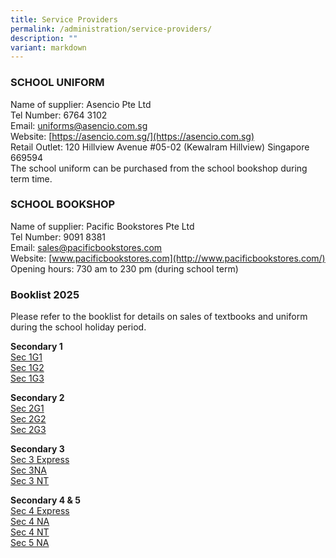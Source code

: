 ```yaml
---
title: Service Providers
permalink: /administration/service-providers/
description: ""
variant: markdown
---
```

### SCHOOL UNIFORM 
Name of supplier:  Asencio Pte Ltd<br> 
Tel Number: 6764 3102   <br>
Email:&nbsp;[uniforms@asencio.com.sg](mailto:uniforms@asencio.com.sg)  <br>
Website: [https://asencio.com.sg/](https://asencio.com.sg)  <br> 
Retail Outlet: 120 Hillview Avenue #05-02 (Kewalram Hillview) Singapore 669594<br>
The school uniform can be purchased from the school bookshop during term time.


### **SCHOOL BOOKSHOP**  

Name of supplier: Pacific Bookstores Pte Ltd <br>
Tel Number: 9091 8381 <br>
Email:&nbsp;[sales@pacificbookstores.com](mailto:sales@pacificbookstores.com) <br>
Website:&nbsp;[www.pacificbookstores.com](http://www.pacificbookstores.com/) <br>
Opening hours: 730 am to 230 pm (during school term)

### Booklist 2025
Please refer to the booklist for details on sales of textbooks and uniform during the school holiday period.

**Secondary 1**<br>
[Sec 1G1](https://drive.google.com/file/d/1jtAcVQOVSow899wgcvUp62GWS_NyStqG/view?usp=drive_link)<br>
[Sec 1G2](https://drive.google.com/file/d/1WaqRuQ5lb7gGd6vpJibTNaVSjaqUTkZV/view?usp=drive_link)<br>
[Sec 1G3](https://drive.google.com/file/d/1OvInJBrS7tJi_pFuKT8LX6zrwp8ogadu/view?usp=drive_link)<br>

**Secondary 2**<br>
[Sec 2G1](https://drive.google.com/file/d/1uCVlUQAAjkNhOXQOJMAcXdY4VgaIbOZj/view?usp=drive_link)<br>
[Sec 2G2](https://drive.google.com/file/d/1Kz6yFpUvS7Cg3zoZ4ei0lyRDcR6XD1HG/view?usp=drive_link)<br>
[Sec 2G3](https://drive.google.com/file/d/1tuGdc9pConiles9e65yETY3zLkJGjJI8/view?usp=drive_link)<br>

**Secondary 3**<br>
[Sec 3 Express](https://drive.google.com/file/d/1h2keFwwkv0keNGT2RTieb7H8y1nOdBui/view?usp=drive_link)<br>
[Sec 3NA](https://drive.google.com/file/d/1R2E3aM4I3GgLUjh1elpfhL4z86iuQfOx/view?usp=drive_link)<br>
[Sec 3 NT](https://drive.google.com/file/d/1xqEJ42JUiDq2DBNWC8CLyfqQzKhw_up-/view?usp=drive_link)<br>

**Secondary 4 &amp; 5**<br>
[Sec 4 Express](https://drive.google.com/file/d/1ukgFTp5vi0qRNQgTPDZZKTxqqba2Fwgk/view?usp=drive_link)<br>
[Sec 4 NA](https://drive.google.com/file/d/1cPnROiYbDiUJ-SyaSgFTj4iX78Id73Fx/view?usp=drive_link)<br>
[Sec 4 NT](https://drive.google.com/file/d/1lTWWO09rBkxsGSLNFo_pKzuclPTrBw7G/view?usp=drive_link)<br>
[Sec 5 NA](https://drive.google.com/file/d/1g4-GJCdBCqqIDsrsHru3U7pcRUH29MhO/view?usp=drive_link)<br>